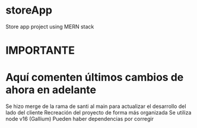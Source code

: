 # storeApp
Store app project using MERN stack

# IMPORTANTE
# Aquí comenten últimos cambios de ahora en adelante
Se hizo merge de la rama de santi al main para actualizar el desarrollo del lado del cliente
Recreación del proyecto de forma más organizada
  Se utiliza node v16 (Gallium)
  Pueden haber dependencias por corregir
